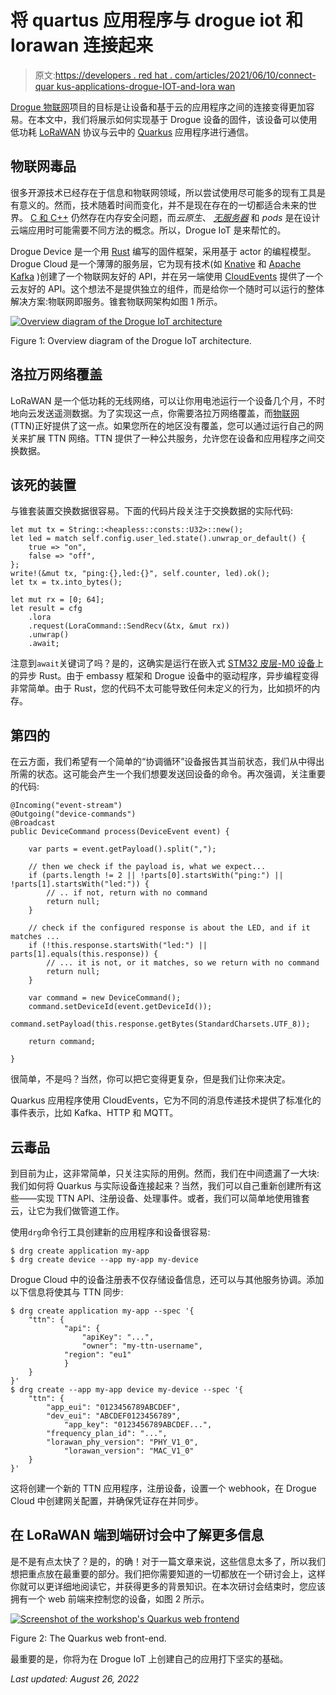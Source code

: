 # 将 quartus 应用程序与 drogue iot 和 lorawan 连接起来

> 原文:[https://developers . red hat . com/articles/2021/06/10/connect-quar kus-applications-drogue-IOT-and-lora wan](https://developers.redhat.com/articles/2021/06/10/connect-quarkus-applications-drogue-iot-and-lorawan)

[Drogue 物联网](https://drogue.io)项目的目标是让设备和基于云的应用程序之间的连接变得更加容易。在本文中，我们将展示如何实现基于 Drogue 设备的固件，该设备可以使用低功耗 [LoRaWAN](https://lora-alliance.org/) 协议与云中的 [Quarkus](/topics/quarkus/) 应用程序进行通信。

## 物联网毒品

很多开源技术已经存在于信息和物联网领域，所以尝试使用尽可能多的现有工具是有意义的。然而，技术随着时间而变化，并不是现在存在的一切都适合未来的世界。 [C 和 C++](/topics/c/) 仍然存在内存安全问题，而*云原生*、 *[无服务器](https://developers.redhat.com/topics/serverless-architecture/)* 和 *pods* 是在设计云端应用时可能需要不同方法的概念。所以，Drogue IoT 是来帮忙的。

Drogue Device 是一个用 [Rust](https://www.rust-lang.org/) 编写的固件框架，采用基于 actor 的编程模型。Drogue Cloud 是一个薄薄的服务层，它为现有技术(如 [Knative](https://knative.dev/) 和 [Apache Kafka](https://kafka.apache.org/) )创建了一个物联网友好的 API，并在另一端使用 [CloudEvents](https://cloudevents.io/) 提供了一个云友好的 API。这个想法不是提供独立的组件，而是给你一个随时可以运行的整体解决方案:物联网即服务。锥套物联网架构如图 1 所示。

[![Overview diagram of the Drogue IoT architecture](../Images/3caa2340fad9b9d862b0030f584de978.png "Drogue IoT architecture overview")](/sites/default/files/blog/2021/05/architecture.png)

Figure 1: Overview diagram of the Drogue IoT architecture.

## 洛拉万网络覆盖

LoRaWAN 是一个低功耗的无线网络，可以让你用电池运行一个设备几个月，不时地向云发送遥测数据。为了实现这一点，你需要洛拉万网络覆盖，而[物联网](https://www.thethingsnetwork.org/) (TTN)正好提供了这一点。如果您所在的地区没有覆盖，您可以通过运行自己的网关来扩展 TTN 网络。TTN 提供了一种公共服务，允许您在设备和应用程序之间交换数据。

## 该死的装置

与锥套装置交换数据很容易。下面的代码片段关注于交换数据的实际代码:

```
let mut tx = String::<heapless::consts::U32>::new();
let led = match self.config.user_led.state().unwrap_or_default() {
    true => "on",
    false => "off",
};
write!(&mut tx, "ping:{},led:{}", self.counter, led).ok();
let tx = tx.into_bytes();

let mut rx = [0; 64];
let result = cfg
    .lora
    .request(LoraCommand::SendRecv(&tx, &mut rx))
    .unwrap()
    .await;
```

注意到`await`关键词了吗？是的，这确实是运行在嵌入式 [STM32 皮层-M0 设备](https://www.st.com/en/evaluation-tools/b-l072z-lrwan1.html)上的异步 Rust。由于 embassy 框架和 Drogue 设备中的驱动程序，异步编程变得非常简单。由于 Rust，您的代码不太可能导致任何未定义的行为，比如损坏的内存。

## 第四的

在云方面，我们希望有一个简单的“协调循环”设备报告其当前状态，我们从中得出所需的状态。这可能会产生一个我们想要发送回设备的命令。再次强调，关注重要的代码:

```
@Incoming("event-stream")
@Outgoing("device-commands")
@Broadcast
public DeviceCommand process(DeviceEvent event) {

    var parts = event.getPayload().split(",");

    // then we check if the payload is, what we expect...
    if (parts.length != 2 || !parts[0].startsWith("ping:") || !parts[1].startsWith("led:")) {
        // .. if not, return with no command
        return null;
    }

    // check if the configured response is about the LED, and if it matches ...
    if (!this.response.startsWith("led:") || parts[1].equals(this.response)) {
        // ... it is not, or it matches, so we return with no command
        return null;
    }

    var command = new DeviceCommand();
    command.setDeviceId(event.getDeviceId());
    command.setPayload(this.response.getBytes(StandardCharsets.UTF_8));

    return command;

}
```

很简单，不是吗？当然，你可以把它变得更复杂，但是我们让你来决定。

Quarkus 应用程序使用 CloudEvents，它为不同的消息传递技术提供了标准化的事件表示，比如 Kafka、HTTP 和 MQTT。

## 云毒品

到目前为止，这非常简单，只关注实际的用例。然而，我们在中间遗漏了一大块:我们如何将 Quarkus 与实际设备连接起来？当然，我们可以自己重新创建所有这些——实现 TTN API、注册设备、处理事件。或者，我们可以简单地使用锥套云，让它为我们做管道工作。

使用`drg`命令行工具创建新的应用程序和设备很容易:

```
$ drg create application my-app
$ drg create device --app my-app my-device
```

Drogue Cloud 中的设备注册表不仅存储设备信息，还可以与其他服务协调。添加以下信息将使其与 TTN 同步:

```
$ drg create application my-app --spec '{
    "ttn": {
            "api": {
                "apiKey": "...",
                "owner": "my-ttn-username",
            "region": "eu1"
            }
    }
}'
$ drg create --app my-app device my-device --spec '{
    "ttn": {
        "app_eui": "0123456789ABCDEF",
        "dev_eui": "ABCDEF0123456789",
            "app_key": "0123456789ABCDEF...",
        "frequency_plan_id": "...",
        "lorawan_phy_version": "PHY_V1_0",
            "lorawan_version": "MAC_V1_0"
    }
}'
```

这将创建一个新的 TTN 应用程序，注册设备，设置一个 webhook，在 Drogue Cloud 中创建网关配置，并确保凭证存在并同步。

## 在 LoRaWAN 端到端研讨会中了解更多信息

是不是有点太快了？是的，的确！对于一篇文章来说，这些信息太多了，所以我们想把重点放在最重要的部分。我们把你需要知道的一切都放在一个研讨会上，这样你就可以更详细地阅读它，并获得更多的背景知识。在本次研讨会结束时，您应该拥有一个 web 前端来控制您的设备，如图 2 所示。

[![Screenshot of the workshop's Quarkus web frontend](../Images/45631218469ffd0c9ff611c65165c4f9.png "Quarkus workshop screenshot")](/sites/default/files/blog/2021/05/quarkus-screen.png)

Figure 2: The Quarkus web front-end.

最重要的是，你将为在 Drogue IoT 上创建自己的应用打下坚实的基础。

*Last updated: August 26, 2022*